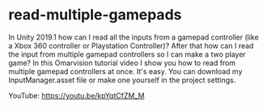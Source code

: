 # read-multiple-gamepads
In Unity 2019.1 how can I read all the inputs from a gamepad controller (like a Xbox 360 controller or Playstation Controller)? After that how can I read the input from multiple gamepad controllers so I can make a two player game? In this Omarvision tutorial video I show you how to read from multiple gamepad controllers at once. It's easy. You can download my InputManager.asset file or make one yourself in the project settings.

YouTube:   https://youtu.be/kpYqtCfZM_M
